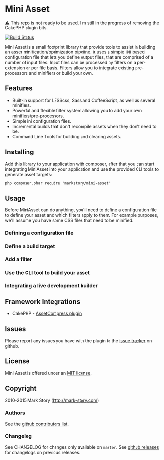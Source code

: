 # Mini Asset

:warning: This repo is not ready to be used. I'm still in the progress of removing the CakePHP plugin bits.

[![Build Status](https://travis-ci.org/markstory/mini-asset.svg?branch=master)](https://travis-ci.org/markstory/mini-asset)

Mini Asset is a small footprint library that provide tools to assist in
building an asset minification/optimization pipeline. It uses a simple INI
based configuration file that lets you define output files, that are comprised
of a number of input files. Input files can be processed by filters on
a per-extension or per file basis.  Filters allow you to integrate existing
pre-processors and minifiers or build your own.

## Features

* Built-in support for LESScss, Sass and CoffeeScript, as well as several
  minifiers.
* Powerful and flexible filter system allowing you to add your own
  minifiers/pre-processors.
* Simple ini configuration files.
* Incremental builds that don't recompile assets when they don't need to be.
* Command Line Tools for building and clearing assets.

## Installing

Add this library to your application with composer, after that you can
start integrating MiniAsset into your application and use the provided CLI tools
to generate asset targets:

```
php composer.phar require 'markstory/mini-asset'
```

## Usage

Before MiniAsset can do anything, you'll need to define a configuration file to
define your asset and which filters apply to them. For example purposes, we'll assume
you have some CSS files that need to be minified.

### Defining a configuration file

### Define a build target

### Add a filter

### Use the CLI tool to build your asset

### Integrating a live development builder

## Framework Integrations

* CakePHP - [AssetCompress plugin](https://github.com/markstory/asset_compress).

## Issues

Please report any issues you have with the plugin to the [issue tracker](http://github.com/markstory/mini-asset/issues) on github.

## License

Mini Asset is offered under an [MIT license](http://www.opensource.org/licenses/mit-license.php).

## Copyright

2010-2015 Mark Story (http://mark-story.com)

### Authors

See the [github contributors list](https://github.com/markstory/mini-asset/graphs/contributors).

### Changelog

See CHANGELOG for changes only available on `master`. See
[github releases](https://github.com/markstory/mini-asset/releases) for changelogs on previous releases.
